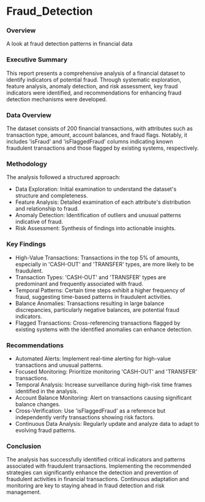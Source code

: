 # Fraud_Detection

### Overview

A look at fraud detection patterns in financial data


### Executive Summary

This report presents a comprehensive analysis of a financial dataset to identify indicators of potential fraud. Through systematic exploration, feature analysis, anomaly detection, and risk assessment, key fraud indicators were identified, and recommendations for enhancing fraud detection mechanisms were developed.


### Data Overview

The dataset consists of 200 financial transactions, with attributes such as transaction type, amount, account balances, and fraud flags. Notably, it includes 'isFraud' and 'isFlaggedFraud' columns indicating known fraudulent transactions and those flagged by existing systems, respectively.


### Methodology

The analysis followed a structured approach:

- Data Exploration: Initial examination to understand the dataset's structure and completeness.
- Feature Analysis: Detailed examination of each attribute's distribution and relationship to fraud.
- Anomaly Detection: Identification of outliers and unusual patterns indicative of fraud.
- Risk Assessment: Synthesis of findings into actionable insights.


### Key Findings

- High-Value Transactions: Transactions in the top 5% of amounts, especially in 'CASH-OUT' and 'TRANSFER' types, are more likely to be fraudulent.
- Transaction Types: 'CASH-OUT' and 'TRANSFER' types are predominant and frequently associated with fraud.
- Temporal Patterns: Certain time steps exhibit a higher frequency of fraud, suggesting time-based patterns in fraudulent activities.
- Balance Anomalies: Transactions resulting in large balance discrepancies, particularly negative balances, are potential fraud indicators.
- Flagged Transactions: Cross-referencing transactions flagged by existing systems with the identified anomalies can enhance detection.


### Recommendations

- Automated Alerts: Implement real-time alerting for high-value transactions and unusual patterns.
- Focused Monitoring: Prioritize monitoring 'CASH-OUT' and 'TRANSFER' transactions.
- Temporal Analysis: Increase surveillance during high-risk time frames identified in the analysis.
- Account Balance Monitoring: Alert on transactions causing significant balance changes.
- Cross-Verification: Use 'isFlaggedFraud' as a reference but independently verify transactions showing risk factors.
- Continuous Data Analysis: Regularly update and analyze data to adapt to evolving fraud patterns.


### Conclusion

The analysis has successfully identified critical indicators and patterns associated with fraudulent transactions. Implementing the recommended strategies can significantly enhance the detection and prevention of fraudulent activities in financial transactions. Continuous adaptation and monitoring are key to staying ahead in fraud detection and risk management.
